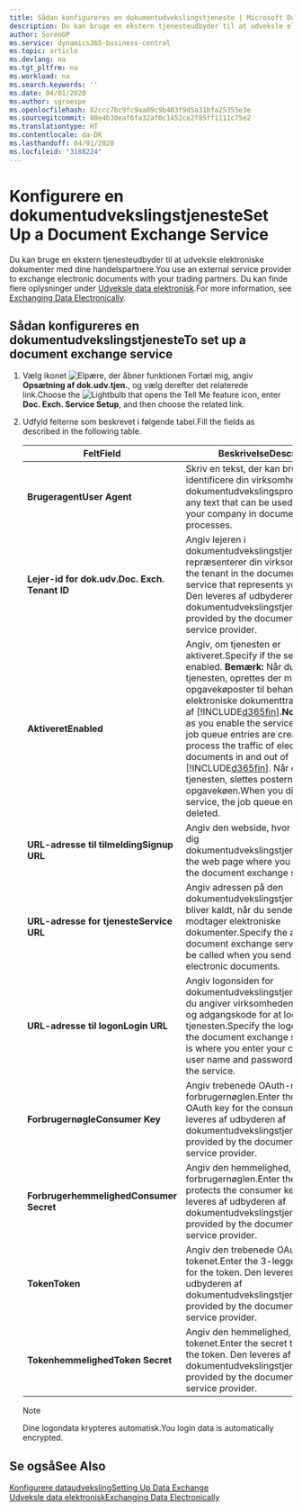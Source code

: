 ```yaml
---
title: Sådan konfigureres en dokumentudvekslingstjeneste | Microsoft Docs
description: Du kan bruge en ekstern tjenesteudbyder til at udveksle elektroniske dokumenter med dine handelspartnere.
author: SorenGP
ms.service: dynamics365-business-central
ms.topic: article
ms.devlang: na
ms.tgt_pltfrm: na
ms.workload: na
ms.search.keywords: ''
ms.date: 04/01/2020
ms.author: sgroespe
ms.openlocfilehash: 82ccc7bc9fc9aa09c9b403f9d5a31bfa25355e3e
ms.sourcegitcommit: 88e4b30eaf6fa32af0c1452ce2f85ff1111c75e2
ms.translationtype: HT
ms.contentlocale: da-DK
ms.lasthandoff: 04/01/2020
ms.locfileid: "3188224"
---
```

# <a name="set-up-a-document-exchange-service"></a><span data-ttu-id="93f22-103">Konfigurere en dokumentudvekslingstjeneste</span><span class="sxs-lookup"><span data-stu-id="93f22-103">Set Up a Document Exchange Service</span></span>
<span data-ttu-id="93f22-104">Du kan bruge en ekstern tjenesteudbyder til at udveksle elektroniske dokumenter med dine handelspartnere.</span><span class="sxs-lookup"><span data-stu-id="93f22-104">You use an external service provider to exchange electronic documents with your trading partners.</span></span> <span data-ttu-id="93f22-105">Du kan finde flere oplysninger under [Udveksle data elektronisk](across-data-exchange.md).</span><span class="sxs-lookup"><span data-stu-id="93f22-105">For more information, see [Exchanging Data Electronically](across-data-exchange.md).</span></span>  

## <a name="to-set-up-a-document-exchange-service"></a><span data-ttu-id="93f22-106">Sådan konfigureres en dokumentudvekslingstjeneste</span><span class="sxs-lookup"><span data-stu-id="93f22-106">To set up a document exchange service</span></span>  
1. <span data-ttu-id="93f22-107">Vælg ikonet ![Elpære, der åbner funktionen Fortæl mig](media/ui-search/search_small.png "Fortæl mig, hvad du vil foretage dig"), angiv **Opsætning af dok.udv.tjen.**, og vælg derefter det relaterede link.</span><span class="sxs-lookup"><span data-stu-id="93f22-107">Choose the ![Lightbulb that opens the Tell Me feature](media/ui-search/search_small.png "Tell me what you want to do") icon, enter **Doc. Exch. Service Setup**, and then choose the related link.</span></span>  
2. <span data-ttu-id="93f22-108">Udfyld felterne som beskrevet i følgende tabel.</span><span class="sxs-lookup"><span data-stu-id="93f22-108">Fill the fields as described in the following table.</span></span>  

    |<span data-ttu-id="93f22-109">Felt</span><span class="sxs-lookup"><span data-stu-id="93f22-109">Field</span></span>|<span data-ttu-id="93f22-110">Beskrivelse</span><span class="sxs-lookup"><span data-stu-id="93f22-110">Description</span></span>|  
    |---------------------------------|---------------------------------------|  
    |<span data-ttu-id="93f22-111">**Brugeragent**</span><span class="sxs-lookup"><span data-stu-id="93f22-111">**User Agent**</span></span>|<span data-ttu-id="93f22-112">Skriv en tekst, der kan bruges til at identificere din virksomhed i dokumentudvekslingsprocesser.</span><span class="sxs-lookup"><span data-stu-id="93f22-112">Enter any text that can be used to identify your company in document exchange processes.</span></span>|  
    |<span data-ttu-id="93f22-113">**Lejer-id for dok.udv.**</span><span class="sxs-lookup"><span data-stu-id="93f22-113">**Doc. Exch. Tenant ID**</span></span>|<span data-ttu-id="93f22-114">Angiv lejeren i dokumentudvekslingstjenesten, der repræsenterer din virksomhed.</span><span class="sxs-lookup"><span data-stu-id="93f22-114">Enter the tenant in the document exchange service that represents your company.</span></span> <span data-ttu-id="93f22-115">Den leveres af udbyderen af dokumentudvekslingstjenesten.</span><span class="sxs-lookup"><span data-stu-id="93f22-115">This is provided by the document exchange service provider.</span></span>|  
    |<span data-ttu-id="93f22-116">**Aktiveret**</span><span class="sxs-lookup"><span data-stu-id="93f22-116">**Enabled**</span></span>|<span data-ttu-id="93f22-117">Angiv, om tjenesten er aktiveret.</span><span class="sxs-lookup"><span data-stu-id="93f22-117">Specify if the service is enabled.</span></span> <span data-ttu-id="93f22-118">**Bemærk:** Når du har aktiveret tjenesten, oprettes der mindst to opgavekøposter til behandling af den elektroniske dokumenttrafik ind og ud af [!INCLUDE[d365fin](includes/d365fin_md.md)].</span><span class="sxs-lookup"><span data-stu-id="93f22-118">**Note:**  As soon as you enable the service, at least two job queue entries are created to process the traffic of electronic documents in and out of [!INCLUDE[d365fin](includes/d365fin_md.md)].</span></span> <span data-ttu-id="93f22-119">Når du deaktiverer tjenesten, slettes posterne i opgavekøen.</span><span class="sxs-lookup"><span data-stu-id="93f22-119">When you disable the service, the job queue entries are deleted.</span></span>|  
    |<span data-ttu-id="93f22-120">**URL-adresse til tilmelding**</span><span class="sxs-lookup"><span data-stu-id="93f22-120">**Signup URL**</span></span>|<span data-ttu-id="93f22-121">Angiv den webside, hvor du tilmelder dig dokumentudvekslingstjenesten.</span><span class="sxs-lookup"><span data-stu-id="93f22-121">Specify the web page where you sign up for the document exchange service.</span></span>|  
    |<span data-ttu-id="93f22-122">**URL-adresse for tjeneste**</span><span class="sxs-lookup"><span data-stu-id="93f22-122">**Service URL**</span></span>|<span data-ttu-id="93f22-123">Angiv adressen på den dokumentudvekslingstjeneste, som bliver kaldt, når du sender og modtager elektroniske dokumenter.</span><span class="sxs-lookup"><span data-stu-id="93f22-123">Specify the address of the document exchange service, which will be called when you send and receive electronic documents.</span></span>|  
    |<span data-ttu-id="93f22-124">**URL-adresse til logon**</span><span class="sxs-lookup"><span data-stu-id="93f22-124">**Login URL**</span></span>|<span data-ttu-id="93f22-125">Angiv logonsiden for dokumentudvekslingstjenesten, hvor du angiver virksomhedens brugernavn og adgangskode for at logge på tjenesten.</span><span class="sxs-lookup"><span data-stu-id="93f22-125">Specify the logon page for the document exchange service, which is where you enter your company’s user name and password to log on to the service.</span></span>|  
    |<span data-ttu-id="93f22-126">**Forbrugernøgle**</span><span class="sxs-lookup"><span data-stu-id="93f22-126">**Consumer Key**</span></span>|<span data-ttu-id="93f22-127">Angiv trebenede OAuth-nøgle til forbrugernøglen.</span><span class="sxs-lookup"><span data-stu-id="93f22-127">Enter the 3-legged OAuth key for the consumer key.</span></span> <span data-ttu-id="93f22-128">Den leveres af udbyderen af dokumentudvekslingstjenesten.</span><span class="sxs-lookup"><span data-stu-id="93f22-128">This is provided by the document exchange service provider.</span></span>|  
    |<span data-ttu-id="93f22-129">**Forbrugerhemmelighed**</span><span class="sxs-lookup"><span data-stu-id="93f22-129">**Consumer Secret**</span></span>|<span data-ttu-id="93f22-130">Angiv den hemmelighed, der beskytter forbrugernøglen.</span><span class="sxs-lookup"><span data-stu-id="93f22-130">Enter the secret that protects the consumer key.</span></span> <span data-ttu-id="93f22-131">Den leveres af udbyderen af dokumentudvekslingstjenesten.</span><span class="sxs-lookup"><span data-stu-id="93f22-131">This is provided by the document exchange service provider.</span></span>|  
    |<span data-ttu-id="93f22-132">**Token**</span><span class="sxs-lookup"><span data-stu-id="93f22-132">**Token**</span></span>|<span data-ttu-id="93f22-133">Angiv den trebenede OAuth-nøgle for tokenet.</span><span class="sxs-lookup"><span data-stu-id="93f22-133">Enter the 3-legged OAuth key for the token.</span></span> <span data-ttu-id="93f22-134">Den leveres af udbyderen af dokumentudvekslingstjenesten.</span><span class="sxs-lookup"><span data-stu-id="93f22-134">This is provided by the document exchange service provider.</span></span>|  
    |<span data-ttu-id="93f22-135">**Tokenhemmelighed**</span><span class="sxs-lookup"><span data-stu-id="93f22-135">**Token Secret**</span></span>|<span data-ttu-id="93f22-136">Angiv den hemmelighed, der beskytter tokenet.</span><span class="sxs-lookup"><span data-stu-id="93f22-136">Enter the secret that protects the token.</span></span> <span data-ttu-id="93f22-137">Den leveres af udbyderen af dokumentudvekslingstjenesten.</span><span class="sxs-lookup"><span data-stu-id="93f22-137">This is provided by the document exchange service provider.</span></span>|  

    > [!NOTE]  
    > <span data-ttu-id="93f22-138">Dine logondata krypteres automatisk.</span><span class="sxs-lookup"><span data-stu-id="93f22-138">You login data is automatically encrypted.</span></span>

## <a name="see-also"></a><span data-ttu-id="93f22-139">Se også</span><span class="sxs-lookup"><span data-stu-id="93f22-139">See Also</span></span>  
[<span data-ttu-id="93f22-140">Konfigurere dataudveksling</span><span class="sxs-lookup"><span data-stu-id="93f22-140">Setting Up Data Exchange</span></span>](across-set-up-data-exchange.md)  
[<span data-ttu-id="93f22-141">Udveksle data elektronisk</span><span class="sxs-lookup"><span data-stu-id="93f22-141">Exchanging Data Electronically</span></span>](across-data-exchange.md)
